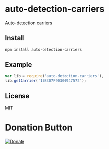 # auto-detection-carriers
Auto-detection carriers


## Install

```bash
npm install auto-detection-carriers
```

## Example

```javascript
var lib = require('auto-detection-carriers'),
lib.getCarrier('1ZE307F90300947572');
```

## License

MIT


# Donation Button

[![Donate](https://img.shields.io/badge/Donate-PayPal-green.svg)](https://www.paypal.com/cgi-bin/webscr?cmd=_s-xclick&hosted_button_id=YYZQ6ZRZ3EW5C)

